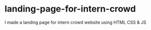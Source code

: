 # landing-page-for-intern-crowd
I made a landing page for intern crowd website using HTML CSS &amp; JS
